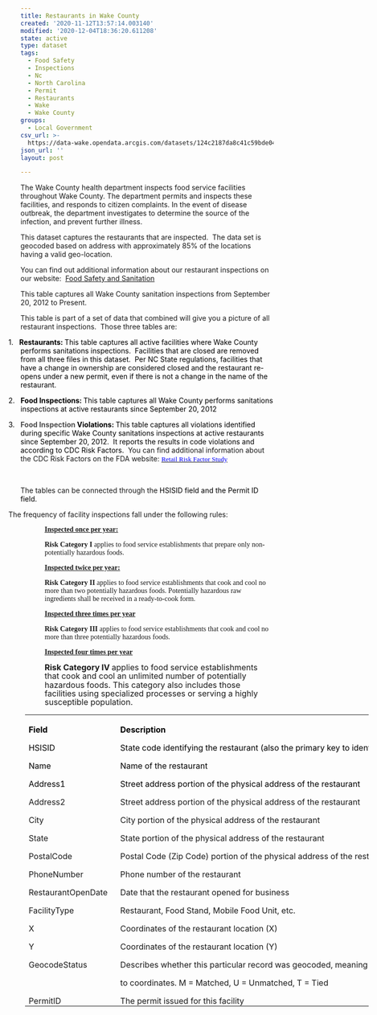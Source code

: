 ```yaml
---
title: Restaurants in Wake County
created: '2020-11-12T13:57:14.003140'
modified: '2020-12-04T18:36:20.611208'
state: active
type: dataset
tags:
  - Food Safety
  - Inspections
  - Nc
  - North Carolina
  - Permit
  - Restaurants
  - Wake
  - Wake County
groups:
  - Local Government
csv_url: >-
  https://data-wake.opendata.arcgis.com/datasets/124c2187da8c41c59bde04fa67eb2872_0.csv?outSR=%7B%22latestWkid%22%3A2264%2C%22wkid%22%3A102719%7D
json_url: ''
layout: post

---
```

The Wake County health department inspects food service facilities
throughout Wake County. The department permits and inspects these facilities,
and responds to citizen complaints. In the event of disease outbreak, the
department investigates to determine the source of the infection, and prevent
further illness.

<p>This dataset captures the restaurants that are
inspected.<span style='mso-spacerun:yes'>  </span>The data set is geocoded
based on address with approximately 85% of the locations having a valid
geo-location.<span style='mso-spacerun:yes'>  </span></p>

<p>You can find out additional information about our restaurant
inspections on our website:<span style='mso-spacerun:yes'>  </span><a href='http://www.wakegov.com/food'>Food Safety and Sanitation</a></p>

<p>This table captures all Wake County sanitation
inspections from September 20, 2012 to Present.</p><p>

</p><p>This table is part of a set of data that combined will give
you a picture of all restaurant inspections.<span style='mso-spacerun:yes'> 
</span>Those three tables are:</p>

<p style='margin-bottom:0in;margin-bottom:.0001pt;
mso-add-space:auto;text-indent:-.25in;line-height:normal;mso-list:l0 level1 lfo1'><span style='mso-ascii-font-family:Calibri;mso-fareast-font-family:Calibri;
mso-hansi-font-family:Calibri;mso-bidi-font-family:Calibri;color:black;
mso-bidi-font-weight:bold'><span style='mso-list:Ignore'>1.<span style='font:7.0pt &quot;Times New Roman&quot;'>     </span></span></span><b><span style='mso-ascii-font-family:Calibri;mso-fareast-font-family:&quot;Times New Roman&quot;;
mso-hansi-font-family:Calibri;mso-bidi-font-family:Calibri;color:black'>Restaurants:
</span></b><span style='mso-ascii-font-family:Calibri;mso-fareast-font-family:
&quot;Times New Roman&quot;;mso-hansi-font-family:Calibri;mso-bidi-font-family:Calibri;
color:black;mso-bidi-font-weight:bold'>This table captures all active facilities
where Wake County performs sanitations inspections.<span style='mso-spacerun:yes'>  </span>Facilities that are closed are removed from
all three files in this dataset.<span style='mso-spacerun:yes'>  </span>Per NC
State regulations, facilities that have a change in ownership are considered
closed and the restaurant re-opens under a new permit, even if there is not a change
in the name of the restaurant.</span></p>

<p style='margin-bottom:0in;margin-bottom:
.0001pt;mso-add-space:auto;text-indent:-.25in;line-height:normal;mso-list:l0 level1 lfo1'><span style='mso-ascii-font-family:Calibri;mso-fareast-font-family:Calibri;
mso-hansi-font-family:Calibri;mso-bidi-font-family:Calibri;color:black;
mso-bidi-font-weight:bold'><span style='mso-list:Ignore'>2.<span style='font:7.0pt &quot;Times New Roman&quot;'>     </span></span></span><b><span style='mso-ascii-font-family:Calibri;mso-fareast-font-family:&quot;Times New Roman&quot;;
mso-hansi-font-family:Calibri;mso-bidi-font-family:Calibri;color:black'>Food Inspections:
</span></b><span style='mso-ascii-font-family:Calibri;mso-fareast-font-family:
&quot;Times New Roman&quot;;mso-hansi-font-family:Calibri;mso-bidi-font-family:Calibri;
color:black;mso-bidi-font-weight:bold'>This table captures all Wake County
performs sanitations inspections at active restaurants since September 20, 2012</span></p>

<p style='margin-bottom:0in;margin-bottom:.0001pt;
mso-add-space:auto;text-indent:-.25in;line-height:normal;mso-list:l0 level1 lfo1'><span style='mso-ascii-font-family:Calibri;mso-fareast-font-family:Calibri;
mso-hansi-font-family:Calibri;mso-bidi-font-family:Calibri;color:black;
mso-bidi-font-weight:bold'><span style='mso-list:Ignore'>3.<span style='font:7.0pt &quot;Times New Roman&quot;'>     </span></span></span><b><span style='mso-ascii-font-family:Calibri;mso-fareast-font-family:&quot;Times New Roman&quot;;
mso-hansi-font-family:Calibri;mso-bidi-font-family:Calibri;color:black'><span style='color: rgb(76, 76, 76);'>Food Inspection </span>Violations:
</span></b><span style='mso-ascii-font-family:Calibri;mso-fareast-font-family:
&quot;Times New Roman&quot;;mso-hansi-font-family:Calibri;mso-bidi-font-family:Calibri;
color:black;mso-bidi-font-weight:bold'>This table captures all violations
identified during specific Wake County sanitations inspections at active
restaurants since September 20, 2012.<span style='mso-spacerun:yes'>  </span>It
reports the results in code violations and according to CDC Risk Factors.<span style='mso-spacerun:yes'>  </span></span>You can find additional information
about the CDC Risk Factors on the FDA website: <a href='http://www.fda.gov/Food/GuidanceRegulation/RetailFoodProtection/FoodborneIllnessRiskFactorReduction/ucm224321.htm'><span style='font-size:10.0pt;font-family:&quot;Helv&quot;,&quot;sans-serif&quot;;mso-bidi-font-family:
Helv;color:blue;text-decoration:none;text-underline:none'>Retail Risk Factor
Study</span></a><span style='mso-ascii-font-family:Calibri;mso-fareast-font-family:
&quot;Times New Roman&quot;;mso-hansi-font-family:Calibri;mso-bidi-font-family:Calibri;
color:black;mso-bidi-font-weight:bold'></span></p>

<p> </p>

<p>The tables can be connected through the <span style='mso-ascii-font-family:Calibri;mso-fareast-font-family:&quot;Times New Roman&quot;;
mso-hansi-font-family:Calibri;mso-bidi-font-family:Calibri;color:black'>HSISID
field and the Permit ID field.<span style='mso-spacerun:yes'>  </span></span></p>



<p style='text-indent:-.25in;mso-list:l0 level1 lfo1'><span style='font-family:Symbol;mso-fareast-font-family:Symbol;mso-bidi-font-family:
Symbol'><span style='mso-list:Ignore'><span style='font:7.0pt &quot;Times New Roman&quot;'></span></span></span>The frequency of facility inspections fall under
the following rules:</p>

<p style='margin-left:.5in'><b><u><span style='mso-bidi-font-size:11.0pt;font-family:&quot;Calibri&quot;,&quot;sans-serif&quot;;mso-ascii-theme-font:
minor-latin;mso-hansi-theme-font:minor-latin'>Inspected once per year:</span></u></b></p>

<p style='margin-left:.5in'><b><span style='mso-bidi-font-size:
11.0pt;font-family:&quot;Calibri&quot;,&quot;sans-serif&quot;;mso-ascii-theme-font:minor-latin;
mso-hansi-theme-font:minor-latin'>Risk Category I </span></b><span style='mso-bidi-font-size:11.0pt;font-family:&quot;Calibri&quot;,&quot;sans-serif&quot;;mso-ascii-theme-font:
minor-latin;mso-hansi-theme-font:minor-latin'>applies to food service
establishments that prepare only non-potentially hazardous foods.</span></p><p style='margin-left:.5in'><b><u><span style='mso-bidi-font-size:11.0pt;font-family:&quot;Calibri&quot;,&quot;sans-serif&quot;;mso-ascii-theme-font:
minor-latin;mso-hansi-theme-font:minor-latin'>Inspected twice per year:</span></u></b></p>

<p style='margin-left:.5in'><b><span style='mso-bidi-font-size:
11.0pt;font-family:&quot;Calibri&quot;,&quot;sans-serif&quot;;mso-ascii-theme-font:minor-latin;
mso-hansi-theme-font:minor-latin'>Risk Category II </span></b><span style='mso-bidi-font-size:11.0pt;font-family:&quot;Calibri&quot;,&quot;sans-serif&quot;;mso-ascii-theme-font:
minor-latin;mso-hansi-theme-font:minor-latin'>applies to food service
establishments that cook and cool no more than two potentially hazardous foods.
Potentially hazardous raw ingredients shall be received in a ready-to-cook
form.</span></p><p style='margin-left:.5in'><b><u><span style='mso-bidi-font-size:11.0pt;font-family:&quot;Calibri&quot;,&quot;sans-serif&quot;;mso-ascii-theme-font:
minor-latin;mso-hansi-theme-font:minor-latin'>Inspected three times per year</span></u></b></p>

<p style='margin-left:.5in'><b><span style='mso-bidi-font-size:
11.0pt;font-family:&quot;Calibri&quot;,&quot;sans-serif&quot;;mso-ascii-theme-font:minor-latin;
mso-hansi-theme-font:minor-latin'>Risk Category III </span></b><span style='mso-bidi-font-size:11.0pt;font-family:&quot;Calibri&quot;,&quot;sans-serif&quot;;mso-ascii-theme-font:
minor-latin;mso-hansi-theme-font:minor-latin'>applies to food service
establishments that cook and cool no more than three potentially hazardous
foods.</span></p><p style='margin-left:.5in'><b><u><span style='mso-bidi-font-size:11.0pt;font-family:&quot;Calibri&quot;,&quot;sans-serif&quot;;mso-ascii-theme-font:
minor-latin;mso-hansi-theme-font:minor-latin'>Inspected four times per year</span></u></b></p>

<p style='margin-left:.5in'><b><span style='font-size:12.0pt;
mso-bidi-font-size:11.0pt;line-height:107%'>Risk Category IV </span></b><span style='font-size:12.0pt;mso-bidi-font-size:11.0pt;line-height:107%'>applies to
food service establishments that cook and cool an unlimited number of
potentially hazardous foods. This category also includes those facilities using
specialized processes or serving a highly susceptible population.</span></p>

<p style='margin-bottom:0in;margin-bottom:.0001pt;
mso-add-space:auto;text-indent:-.25in;line-height:normal;mso-list:l0 level1 lfo1'><span style='mso-ascii-font-family:Calibri;mso-fareast-font-family:&quot;Times New Roman&quot;;
mso-hansi-font-family:Calibri;mso-bidi-font-family:Calibri;color:black'><span style='mso-spacerun:yes'></span></span>

</p><table border='0' cellpadding='0' cellspacing='0' style='width:513.0pt;border-collapse:collapse;mso-table-overlap:
 never;mso-yfti-tbllook:1184;mso-table-lspace:9.0pt;margin-left:6.75pt;
 mso-table-rspace:9.0pt;margin-right:6.75pt;mso-table-anchor-vertical:paragraph;
 mso-table-anchor-horizontal:column;mso-table-left:left;mso-table-top:.05pt;
 mso-padding-alt:0in 5.4pt 0in 5.4pt' width='684'>
 <tbody><tr style='mso-yfti-irow:0;mso-yfti-firstrow:yes;height:30.0pt'>
  <td nowrap='' style='width:1.75in;padding:0in 5.4pt 0in 5.4pt;
  height:30.0pt' valign='bottom' width='168'>
  
  
  
  <p style='margin-bottom:0in;margin-bottom:.0001pt;line-height:
  normal;mso-element:frame;mso-element-frame-hspace:9.0pt;mso-element-wrap:
  around;mso-element-anchor-vertical:paragraph;mso-element-anchor-horizontal:
  column;mso-element-top:.05pt;mso-height-rule:exactly'><b><span style='mso-ascii-font-family:Calibri;mso-fareast-font-family:&quot;Times New Roman&quot;;
  mso-hansi-font-family:Calibri;mso-bidi-font-family:Calibri;color:black'>Field</span></b></p>
  </td>
  <td nowrap='' style='width:387.0pt;padding:0in 5.4pt 0in 5.4pt;
  height:30.0pt' valign='bottom' width='516'>
  <p style='margin-bottom:0in;margin-bottom:.0001pt;line-height:
  normal;mso-element:frame;mso-element-frame-hspace:9.0pt;mso-element-wrap:
  around;mso-element-anchor-vertical:paragraph;mso-element-anchor-horizontal:
  column;mso-element-top:.05pt;mso-height-rule:exactly'><b><span style='mso-ascii-font-family:Calibri;mso-fareast-font-family:&quot;Times New Roman&quot;;
  mso-hansi-font-family:Calibri;mso-bidi-font-family:Calibri;color:black'>Description</span></b></p>
  </td>
 </tr>
 <tr style='mso-yfti-irow:1;height:.2in'>
  <td nowrap='' style='width:1.75in;padding:0in 5.4pt 0in 5.4pt;
  height:.2in' valign='top' width='168'>
  <p style='margin-bottom:0in;margin-bottom:.0001pt;line-height:
  normal;mso-element:frame;mso-element-frame-hspace:9.0pt;mso-element-wrap:
  around;mso-element-anchor-vertical:paragraph;mso-element-anchor-horizontal:
  column;mso-element-top:.05pt;mso-height-rule:exactly'><span style='mso-ascii-font-family:
  Calibri;mso-fareast-font-family:&quot;Times New Roman&quot;;mso-hansi-font-family:Calibri;
  mso-bidi-font-family:Calibri;color:black'>HSISID</span></p>
  </td>
  <td nowrap='' style='width:387.0pt;padding:0in 5.4pt 0in 5.4pt;
  height:.2in' valign='top' width='516'>
  <p style='margin-bottom:0in;margin-bottom:.0001pt;line-height:
  normal;mso-element:frame;mso-element-frame-hspace:9.0pt;mso-element-wrap:
  around;mso-element-anchor-vertical:paragraph;mso-element-anchor-horizontal:
  column;mso-element-top:.05pt;mso-height-rule:exactly'><span style='mso-ascii-font-family:
  Calibri;mso-fareast-font-family:&quot;Times New Roman&quot;;mso-hansi-font-family:Calibri;
  mso-bidi-font-family:Calibri;color:black'>State code identifying the
  restaurant (also the primary key to identify the restaurant)</span></p>
  </td>
 </tr>
 <tr style='mso-yfti-irow:2;height:.2in'>
  <td nowrap='' style='width:1.75in;padding:0in 5.4pt 0in 5.4pt;
  height:.2in' valign='top' width='168'>
  <p style='margin-bottom:0in;margin-bottom:.0001pt;line-height:
  normal;mso-element:frame;mso-element-frame-hspace:9.0pt;mso-element-wrap:
  around;mso-element-anchor-vertical:paragraph;mso-element-anchor-horizontal:
  column;mso-element-top:.05pt;mso-height-rule:exactly'><span style='mso-ascii-font-family:
  Calibri;mso-fareast-font-family:&quot;Times New Roman&quot;;mso-hansi-font-family:Calibri;
  mso-bidi-font-family:Calibri;color:black'>Name</span></p>
  </td>
  <td nowrap='' style='width:387.0pt;padding:0in 5.4pt 0in 5.4pt;
  height:.2in' valign='top' width='516'>
  <p style='margin-bottom:0in;margin-bottom:.0001pt;line-height:
  normal;mso-element:frame;mso-element-frame-hspace:9.0pt;mso-element-wrap:
  around;mso-element-anchor-vertical:paragraph;mso-element-anchor-horizontal:
  column;mso-element-top:.05pt;mso-height-rule:exactly'><span style='mso-ascii-font-family:
  Calibri;mso-fareast-font-family:&quot;Times New Roman&quot;;mso-hansi-font-family:Calibri;
  mso-bidi-font-family:Calibri;color:black'>Name of the restaurant</span></p>
  </td>
 </tr>
 <tr style='mso-yfti-irow:3;height:.2in'>
  <td nowrap='' style='width:1.75in;padding:0in 5.4pt 0in 5.4pt;
  height:.2in' valign='top' width='168'>
  <p style='margin-bottom:0in;margin-bottom:.0001pt;line-height:
  normal;mso-element:frame;mso-element-frame-hspace:9.0pt;mso-element-wrap:
  around;mso-element-anchor-vertical:paragraph;mso-element-anchor-horizontal:
  column;mso-element-top:.05pt;mso-height-rule:exactly'><span style='mso-ascii-font-family:
  Calibri;mso-fareast-font-family:&quot;Times New Roman&quot;;mso-hansi-font-family:Calibri;
  mso-bidi-font-family:Calibri;color:black'>Address1</span></p>
  </td>
  <td nowrap='' style='width:387.0pt;padding:0in 5.4pt 0in 5.4pt;
  height:.2in' valign='top' width='516'>
  <p style='margin-bottom:0in;margin-bottom:.0001pt;line-height:
  normal;mso-element:frame;mso-element-frame-hspace:9.0pt;mso-element-wrap:
  around;mso-element-anchor-vertical:paragraph;mso-element-anchor-horizontal:
  column;mso-element-top:.05pt;mso-height-rule:exactly'><span style='mso-ascii-font-family:
  Calibri;mso-fareast-font-family:&quot;Times New Roman&quot;;mso-hansi-font-family:Calibri;
  mso-bidi-font-family:Calibri;color:black'>Street address portion of the
  physical address of the restaurant</span></p>
  </td>
 </tr>
 <tr style='mso-yfti-irow:4;height:.2in'>
  <td nowrap='' style='width:1.75in;padding:0in 5.4pt 0in 5.4pt;
  height:.2in' valign='top' width='168'>
  <p style='margin-bottom:0in;margin-bottom:.0001pt;line-height:
  normal;mso-element:frame;mso-element-frame-hspace:9.0pt;mso-element-wrap:
  around;mso-element-anchor-vertical:paragraph;mso-element-anchor-horizontal:
  column;mso-element-top:.05pt;mso-height-rule:exactly'><span style='mso-ascii-font-family:
  Calibri;mso-fareast-font-family:&quot;Times New Roman&quot;;mso-hansi-font-family:Calibri;
  mso-bidi-font-family:Calibri'>Address2</span></p>
  </td>
  <td nowrap='' style='width:387.0pt;padding:0in 5.4pt 0in 5.4pt;
  height:.2in' valign='top' width='516'>
  <p style='margin-bottom:0in;margin-bottom:.0001pt;line-height:
  normal;mso-element:frame;mso-element-frame-hspace:9.0pt;mso-element-wrap:
  around;mso-element-anchor-vertical:paragraph;mso-element-anchor-horizontal:
  column;mso-element-top:.05pt;mso-height-rule:exactly'><span style='mso-ascii-font-family:
  Calibri;mso-fareast-font-family:&quot;Times New Roman&quot;;mso-hansi-font-family:Calibri;
  mso-bidi-font-family:Calibri'>Street address portion of the physical address
  of the restaurant</span></p>
  </td>
 </tr>
 <tr style='mso-yfti-irow:5;height:.2in'>
  <td nowrap='' style='width:1.75in;padding:0in 5.4pt 0in 5.4pt;
  height:.2in' valign='top' width='168'>
  <p style='margin-bottom:0in;margin-bottom:.0001pt;line-height:
  normal;mso-element:frame;mso-element-frame-hspace:9.0pt;mso-element-wrap:
  around;mso-element-anchor-vertical:paragraph;mso-element-anchor-horizontal:
  column;mso-element-top:.05pt;mso-height-rule:exactly'><span style='mso-ascii-font-family:
  Calibri;mso-fareast-font-family:&quot;Times New Roman&quot;;mso-hansi-font-family:Calibri;
  mso-bidi-font-family:Calibri'>City</span></p>
  </td>
  <td nowrap='' style='width:387.0pt;padding:0in 5.4pt 0in 5.4pt;
  height:.2in' valign='top' width='516'>
  <p style='margin-bottom:0in;margin-bottom:.0001pt;line-height:
  normal;mso-element:frame;mso-element-frame-hspace:9.0pt;mso-element-wrap:
  around;mso-element-anchor-vertical:paragraph;mso-element-anchor-horizontal:
  column;mso-element-top:.05pt;mso-height-rule:exactly'><span style='mso-ascii-font-family:
  Calibri;mso-fareast-font-family:&quot;Times New Roman&quot;;mso-hansi-font-family:Calibri;
  mso-bidi-font-family:Calibri'>City portion of the physical address of the
  restaurant</span></p>
  </td>
 </tr>
 <tr style='mso-yfti-irow:6;height:.2in'>
  <td nowrap='' style='width:1.75in;padding:0in 5.4pt 0in 5.4pt;
  height:.2in' valign='top' width='168'>
  <p style='margin-bottom:0in;margin-bottom:.0001pt;line-height:
  normal;mso-element:frame;mso-element-frame-hspace:9.0pt;mso-element-wrap:
  around;mso-element-anchor-vertical:paragraph;mso-element-anchor-horizontal:
  column;mso-element-top:.05pt;mso-height-rule:exactly'><span style='mso-ascii-font-family:
  Calibri;mso-fareast-font-family:&quot;Times New Roman&quot;;mso-hansi-font-family:Calibri;
  mso-bidi-font-family:Calibri'>State</span></p>
  </td>
  <td nowrap='' style='width:387.0pt;padding:0in 5.4pt 0in 5.4pt;
  height:.2in' valign='top' width='516'>
  <p style='margin-bottom:0in;margin-bottom:.0001pt;line-height:
  normal;mso-element:frame;mso-element-frame-hspace:9.0pt;mso-element-wrap:
  around;mso-element-anchor-vertical:paragraph;mso-element-anchor-horizontal:
  column;mso-element-top:.05pt;mso-height-rule:exactly'><span style='mso-ascii-font-family:
  Calibri;mso-fareast-font-family:&quot;Times New Roman&quot;;mso-hansi-font-family:Calibri;
  mso-bidi-font-family:Calibri'>State portion of the physical address of the
  restaurant</span></p>
  </td>
 </tr>
 <tr style='mso-yfti-irow:7;height:.2in'>
  <td nowrap='' style='width:1.75in;padding:0in 5.4pt 0in 5.4pt;
  height:.2in' valign='top' width='168'>
  <p style='margin-bottom:0in;margin-bottom:.0001pt;line-height:
  normal;mso-element:frame;mso-element-frame-hspace:9.0pt;mso-element-wrap:
  around;mso-element-anchor-vertical:paragraph;mso-element-anchor-horizontal:
  column;mso-element-top:.05pt;mso-height-rule:exactly'><span style='mso-ascii-font-family:
  Calibri;mso-fareast-font-family:&quot;Times New Roman&quot;;mso-hansi-font-family:Calibri;
  mso-bidi-font-family:Calibri'>PostalCode</span></p>
  </td>
  <td nowrap='' style='width:387.0pt;padding:0in 5.4pt 0in 5.4pt;
  height:.2in' valign='top' width='516'>
  <p style='margin-bottom:0in;margin-bottom:.0001pt;line-height:
  normal;mso-element:frame;mso-element-frame-hspace:9.0pt;mso-element-wrap:
  around;mso-element-anchor-vertical:paragraph;mso-element-anchor-horizontal:
  column;mso-element-top:.05pt;mso-height-rule:exactly'><span style='mso-ascii-font-family:
  Calibri;mso-fareast-font-family:&quot;Times New Roman&quot;;mso-hansi-font-family:Calibri;
  mso-bidi-font-family:Calibri'>Postal Code (Zip Code) portion of the physical
  address of the restaurant</span></p>
  </td>
 </tr>
 <tr style='mso-yfti-irow:8;height:.2in'>
  <td nowrap='' style='width:1.75in;padding:0in 5.4pt 0in 5.4pt;
  height:.2in' valign='top' width='168'>
  <p style='margin-bottom:0in;margin-bottom:.0001pt;line-height:
  normal;mso-element:frame;mso-element-frame-hspace:9.0pt;mso-element-wrap:
  around;mso-element-anchor-vertical:paragraph;mso-element-anchor-horizontal:
  column;mso-element-top:.05pt;mso-height-rule:exactly'><span style='mso-ascii-font-family:
  Calibri;mso-fareast-font-family:&quot;Times New Roman&quot;;mso-hansi-font-family:Calibri;
  mso-bidi-font-family:Calibri'>PhoneNumber</span></p>
  </td>
  <td nowrap='' style='width:387.0pt;padding:0in 5.4pt 0in 5.4pt;
  height:.2in' valign='top' width='516'>
  <p style='margin-bottom:0in;margin-bottom:.0001pt;line-height:
  normal;mso-element:frame;mso-element-frame-hspace:9.0pt;mso-element-wrap:
  around;mso-element-anchor-vertical:paragraph;mso-element-anchor-horizontal:
  column;mso-element-top:.05pt;mso-height-rule:exactly'><span style='mso-ascii-font-family:
  Calibri;mso-fareast-font-family:&quot;Times New Roman&quot;;mso-hansi-font-family:Calibri;
  mso-bidi-font-family:Calibri'>Phone number of the restaurant</span></p>
  </td>
 </tr>
 <tr style='mso-yfti-irow:9;height:.2in'>
  <td nowrap='' style='width:1.75in;padding:0in 5.4pt 0in 5.4pt;
  height:.2in' valign='top' width='168'>
  <p style='margin-bottom:0in;margin-bottom:.0001pt;line-height:
  normal;mso-element:frame;mso-element-frame-hspace:9.0pt;mso-element-wrap:
  around;mso-element-anchor-vertical:paragraph;mso-element-anchor-horizontal:
  column;mso-element-top:.05pt;mso-height-rule:exactly'><span style='mso-ascii-font-family:
  Calibri;mso-fareast-font-family:&quot;Times New Roman&quot;;mso-hansi-font-family:Calibri;
  mso-bidi-font-family:Calibri'>RestaurantOpenDate</span></p>
  </td>
  <td nowrap='' style='width:387.0pt;padding:0in 5.4pt 0in 5.4pt;
  height:.2in' valign='top' width='516'>
  <p style='margin-bottom:0in;margin-bottom:.0001pt;line-height:
  normal;mso-element:frame;mso-element-frame-hspace:9.0pt;mso-element-wrap:
  around;mso-element-anchor-vertical:paragraph;mso-element-anchor-horizontal:
  column;mso-element-top:.05pt;mso-height-rule:exactly'><span style='mso-ascii-font-family:
  Calibri;mso-fareast-font-family:&quot;Times New Roman&quot;;mso-hansi-font-family:Calibri;
  mso-bidi-font-family:Calibri'>Date that the restaurant opened for business</span></p>
  </td>
 </tr>
 <tr style='mso-yfti-irow:10;height:20.25pt'>
  <td nowrap='' style='width:1.75in;padding:0in 5.4pt 0in 5.4pt;
  height:20.25pt' valign='top' width='168'>
  <p style='margin-bottom:0in;margin-bottom:.0001pt;line-height:
  normal;mso-element:frame;mso-element-frame-hspace:9.0pt;mso-element-wrap:
  around;mso-element-anchor-vertical:paragraph;mso-element-anchor-horizontal:
  column;mso-element-top:.05pt;mso-height-rule:exactly'><span style='mso-ascii-font-family:
  Calibri;mso-fareast-font-family:&quot;Times New Roman&quot;;mso-hansi-font-family:Calibri;
  mso-bidi-font-family:Calibri'>FacilityType</span></p>
  </td>
  <td nowrap='' style='width:387.0pt;padding:0in 5.4pt 0in 5.4pt;
  height:20.25pt' valign='top' width='516'>
  <p style='margin-bottom:0in;margin-bottom:.0001pt;line-height:
  normal;mso-element:frame;mso-element-frame-hspace:9.0pt;mso-element-wrap:
  around;mso-element-anchor-vertical:paragraph;mso-element-anchor-horizontal:
  column;mso-element-top:.05pt;mso-height-rule:exactly'><span style='mso-ascii-font-family:
  Calibri;mso-fareast-font-family:&quot;Times New Roman&quot;;mso-hansi-font-family:Calibri;
  mso-bidi-font-family:Calibri'>Restaurant, Food Stand, Mobile Food Unit, etc.</span></p>
  </td>
 </tr>
 <tr style='mso-yfti-irow:11;height:.2in'>
  <td nowrap='' style='width:1.75in;padding:0in 5.4pt 0in 5.4pt;
  height:.2in' valign='top' width='168'>
  <p style='margin-bottom:0in;margin-bottom:.0001pt;line-height:
  normal;mso-element:frame;mso-element-frame-hspace:9.0pt;mso-element-wrap:
  around;mso-element-anchor-vertical:paragraph;mso-element-anchor-horizontal:
  column;mso-element-top:.05pt;mso-height-rule:exactly'><span style='mso-ascii-font-family:
  Calibri;mso-fareast-font-family:&quot;Times New Roman&quot;;mso-hansi-font-family:Calibri;
  mso-bidi-font-family:Calibri'>X</span></p>
  </td>
  <td nowrap='' style='width:387.0pt;padding:0in 5.4pt 0in 5.4pt;
  height:.2in' valign='top' width='516'>
  <p style='margin-bottom:0in;margin-bottom:.0001pt;line-height:
  normal;mso-element:frame;mso-element-frame-hspace:9.0pt;mso-element-wrap:
  around;mso-element-anchor-vertical:paragraph;mso-element-anchor-horizontal:
  column;mso-element-top:.05pt;mso-height-rule:exactly'><span style='mso-ascii-font-family:
  Calibri;mso-fareast-font-family:&quot;Times New Roman&quot;;mso-hansi-font-family:Calibri;
  mso-bidi-font-family:Calibri'>Coordinates of the restaurant location
  (X)</span></p>
  </td>
 </tr>
 <tr style='mso-yfti-irow:12;height:.2in'>
  <td nowrap='' style='width:1.75in;padding:0in 5.4pt 0in 5.4pt;
  height:.2in' valign='top' width='168'>
  <p style='margin-bottom:0in;margin-bottom:.0001pt;line-height:
  normal;mso-element:frame;mso-element-frame-hspace:9.0pt;mso-element-wrap:
  around;mso-element-anchor-vertical:paragraph;mso-element-anchor-horizontal:
  column;mso-element-top:.05pt;mso-height-rule:exactly'><span style='mso-ascii-font-family:
  Calibri;mso-fareast-font-family:&quot;Times New Roman&quot;;mso-hansi-font-family:Calibri;
  mso-bidi-font-family:Calibri'>Y</span></p>
  </td>
  <td nowrap='' style='width:387.0pt;padding:0in 5.4pt 0in 5.4pt;
  height:.2in' valign='top' width='516'>
  <p style='margin-bottom:0in;margin-bottom:.0001pt;line-height:
  normal;mso-element:frame;mso-element-frame-hspace:9.0pt;mso-element-wrap:
  around;mso-element-anchor-vertical:paragraph;mso-element-anchor-horizontal:
  column;mso-element-top:.05pt;mso-height-rule:exactly'><span style='mso-ascii-font-family:
  Calibri;mso-fareast-font-family:&quot;Times New Roman&quot;;mso-hansi-font-family:Calibri;
  mso-bidi-font-family:Calibri'>Coordinates of the restaurant location
  (Y)</span></p>
  </td>
 </tr>
 <tr style='mso-yfti-irow:13;height:.2in'>
  <td nowrap='' style='width:1.75in;padding:0in 5.4pt 0in 5.4pt;
  height:.2in' valign='top' width='168'>
  <p style='margin-bottom:0in;margin-bottom:.0001pt;line-height:
  normal;mso-element:frame;mso-element-frame-hspace:9.0pt;mso-element-wrap:
  around;mso-element-anchor-vertical:paragraph;mso-element-anchor-horizontal:
  column;mso-element-top:.05pt;mso-height-rule:exactly'><span style='mso-ascii-font-family:
  Calibri;mso-fareast-font-family:&quot;Times New Roman&quot;;mso-hansi-font-family:Calibri;
  mso-bidi-font-family:Calibri'>GeocodeStatus</span></p>
  </td>
  <td nowrap='' style='width:387.0pt;padding:0in 5.4pt 0in 5.4pt;
  height:.2in' valign='top' width='516'>
  <p style='margin-bottom:0in;margin-bottom:.0001pt;line-height:
  normal;mso-element:frame;mso-element-frame-hspace:9.0pt;mso-element-wrap:
  around;mso-element-anchor-vertical:paragraph;mso-element-anchor-horizontal:
  column;mso-element-top:.05pt;mso-height-rule:exactly'><span style='mso-ascii-font-family:
  Calibri;mso-fareast-font-family:&quot;Times New Roman&quot;;mso-hansi-font-family:Calibri;
  mso-bidi-font-family:Calibri'>Describes whether this particular record was
  geocoded, meaning the address that is listed was able to be matched <br /></span></p><p style='margin-bottom:0in;margin-bottom:.0001pt;line-height:
  normal;mso-element:frame;mso-element-frame-hspace:9.0pt;mso-element-wrap:
  around;mso-element-anchor-vertical:paragraph;mso-element-anchor-horizontal:
  column;mso-element-top:.05pt;mso-height-rule:exactly'><span style='mso-ascii-font-family:
  Calibri;mso-fareast-font-family:&quot;Times New Roman&quot;;mso-hansi-font-family:Calibri;
  mso-bidi-font-family:Calibri'>to
  coordinates. M = Matched, U = Unmatched, T = Tied<br /></span></p>
  </td>
 </tr>
 <tr style='mso-yfti-irow:14;mso-yfti-lastrow:yes;height:.2in'>
  <td nowrap='' style='width:1.75in;padding:0in 5.4pt 0in 5.4pt;
  height:.2in' valign='top' width='168'>
  <p style='margin-bottom:0in;margin-bottom:.0001pt;line-height:
  normal;mso-element:frame;mso-element-frame-hspace:9.0pt;mso-element-wrap:
  around;mso-element-anchor-vertical:paragraph;mso-element-anchor-horizontal:
  column;mso-element-top:.05pt;mso-height-rule:exactly'><span style='mso-ascii-font-family:
  Calibri;mso-fareast-font-family:&quot;Times New Roman&quot;;mso-hansi-font-family:Calibri;
  mso-bidi-font-family:Calibri'>PermitID</span></p>
  </td>
  <td nowrap='' style='width:387.0pt;padding:0in 5.4pt 0in 5.4pt;
  height:.2in' valign='top' width='516'>
  <p style='margin-bottom:0in;margin-bottom:.0001pt;line-height:
  normal;mso-element:frame;mso-element-frame-hspace:9.0pt;mso-element-wrap:
  around;mso-element-anchor-vertical:paragraph;mso-element-anchor-horizontal:
  column;mso-element-top:.05pt;mso-height-rule:exactly'><span style='mso-ascii-font-family:
  Calibri;mso-fareast-font-family:&quot;Times New Roman&quot;;mso-hansi-font-family:Calibri;
  mso-bidi-font-family:Calibri'>The permit issued for this facility</span></p>
  </td>
 </tr>
</tbody></table>
